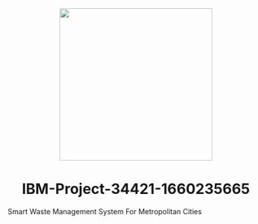 <div id="header" align="center">
  <img src="https://upload.wikimedia.org/wikipedia/commons/5/51/IBM_logo.svg" width="300"/>
</div>

<html>
  <head>
    <style>
      h1 {text-align: center;}
    </style>
  </head>
  <body>
    <h1>IBM-Project-34421-1660235665</h1>
  </body>
</html>
Smart Waste Management System For Metropolitan Cities

